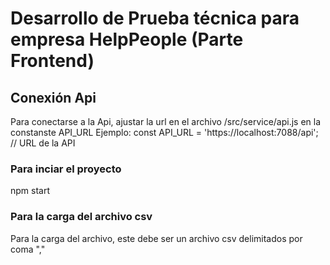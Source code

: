 # Desarrollo de Prueba técnica para empresa HelpPeople (Parte Frontend)

## Conexión Api

Para conectarse a la Api, ajustar la url en el archivo /src/service/api.js
en la constanste API_URL
Ejemplo: const API_URL = 'https://localhost:7088/api'; // URL de la API

### Para inciar el proyecto
npm start

### Para la carga del archivo csv
Para la carga del archivo, este debe ser un archivo csv delimitados por coma ","



